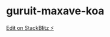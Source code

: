# guruit-maxave-koa

[Edit on StackBlitz ⚡️](https://stackblitz.com/edit/stackblitz-starters-mcpxhq)
